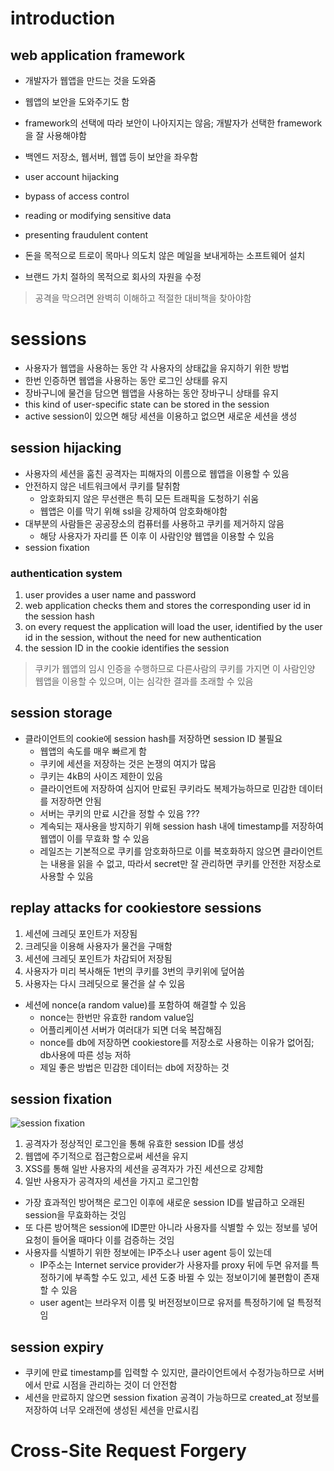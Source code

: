 # introduction

## web application framework

- 개발자가 웹앱을 만드는 것을 도와줌
- 웹앱의 보안을 도와주기도 함
- framework의 선택에 따라 보안이 나아지지는 않음; 개발자가 선택한 framework을 잘 사용해야함
- 백엔드 저장소, 웹서버, 웹앱 등이 보안을 좌우함

- user account hijacking
- bypass of access control
- reading or modifying sensitive data
- presenting fraudulent content
- 돈을 목적으로 트로이 목마나 의도치 않은 메일을 보내게하는 소프트웨어 설치
- 브랜드 가치 절하의 목적으로 회사의 자원을 수정

> 공격을 막으려면 완벽히 이해하고 적절한 대비책을 찾아야함

# sessions

- 사용자가 웹앱을 사용하는 동안 각 사용자의 상태값을 유지하기 위한 방법
- 한번 인증하면 웹앱을 사용하는 동안 로그인 상태를 유지
- 장바구니에 물건을 담으면 웹앱을 사용하는 동안 장바구니 상태를 유지
- this kind of user-specific state can be stored in the session
- active session이 있으면 해당 세션을 이용하고 없으면 새로운 세션을 생성

## session hijacking

- 사용자의 세션을 훔친 공격자는 피해자의 이름으로 웹앱을 이용할 수 있음
- 안전하지 않은 네트워크에서 쿠키를 탈취함
  - 암호화되지 않은 무선랜은 특히 모든 트래픽을 도청하기 쉬움
  - 웹앱은 이를 막기 위해 ssl을 강제하여 암호화해야함
- 대부분의 사람들은 공공장소의 컴퓨터를 사용하고 쿠키를 제거하지 않음
  - 해당 사용자가 자리를 뜬 이후 이 사람인양 웹앱을 이용할 수 있음
- session fixation

### authentication system

1. user provides a user name and password
2. web application checks them and stores the corresponding user id in the session hash
3. on every request the application will load the user,
   identified by the user id in the session,
   without the need for new authentication
4. the session ID in the cookie identifies the session

> 쿠키가 웹앱의 임시 인증을 수행하므로 다른사람의 쿠키를 가지면
> 이 사람인양 웹앱을 이용할 수 있으며, 이는 심각한 결과를 초래할 수 있음

## session storage

- 클라이언트의 cookie에 session hash를 저장하면 session ID 불필요
  - 웹앱의 속도를 매우 빠르게 함
  - 쿠키에 세션을 저장하는 것은 논쟁의 여지가 많음
  - 쿠키는 4kB의 사이즈 제한이 있음
  - 클라이언트에 저장하여 심지어 만료된 쿠키라도 복제가능하므로
    민감한 데이터를 저장하면 안됨
  - 서버는 쿠키의 만료 시간을 정할 수 있음 ???
  - 계속되는 재사용을 방지하기 위해 session hash 내에
    timestamp를 저장하여 웹앱이 이를 무효화 할 수 있음
  - 레일즈는 기본적으로 쿠키를 암호화하므로 이를 복호화하지 않으면
    클라이언트는 내용을 읽을 수 없고, 따라서 secret만 잘 관리하면
    쿠키를 안전한 저장소로 사용할 수 있음

## replay attacks for cookiestore sessions

1. 세션에 크레딧 포인트가 저장됨
2. 크레딧을 이용해 사용자가 물건을 구매함
3. 세션에 크레딧 포인트가 차감되어 저장됨
4. 사용자가 미리 복사해둔 1번의 쿠키를 3번의 쿠키위에 덮어씀
5. 사용자는 다시 크레딧으로 물건을 살 수 있음

- 세션에 nonce(a random value)를 포함하여 해결할 수 있음
  - nonce는 한번만 유효한 random value임
  - 어플리케이션 서버가 여러대가 되면 더욱 복잡해짐
  - nonce를 db에 저장하면 cookiestore를 저장소로 사용하는 이유가
    없어짐; db사용에 따른 성능 저하
  - 제일 좋은 방법은 민감한 데이터는 db에 저장하는 것

## session fixation

![session fixation](session_fixation.png)

1. 공격자가 정상적인 로그인을 통해 유효한 session ID를 생성
2. 웹앱에 주기적으로 접근함으로써 세션을 유지
3. XSS를 통해 일반 사용자의 세션을 공격자가 가진 세션으로 강제함
4. 일반 사용자가 공격자의 세션을 가지고 로그인함

- 가장 효과적인 방어책은 로그인 이후에 새로운 session ID를 발급하고
  오래된 session을 무효화하는 것임
- 또 다른 방어책은 session에 ID뿐만 아니라 사용자를 식별할 수 있는
  정보를 넣어 요청이 들어올 때마다 이를 검증하는 것임
- 사용자를 식별하기 위한 정보에는 IP주소나 user agent 등이 있는데
  - IP주소는 Internet service provider가
    사용자를 proxy 뒤에 두면 유저를 특정하기에 부족할 수도 있고,
    세션 도중 바뀔 수 있는 정보이기에 불편함이 존재할 수 있음
  - user agent는 브라우저 이름 및 버전정보이므로
    유저를 특정하기에 덜 특정적임


## session expiry
- 쿠키에 만료 timestamp를 입력할 수 있지만, 클라이언트에서 수정가능하므로
  서버에서 만료 시점을 관리하는 것이 더 안전함
- 세션을 만료하지 않으면 session fixation 공격이 가능하므로
  created_at 정보를 저장하여 너무 오래전에 생성된 세션을 만료시킴

# Cross-Site Request Forgery